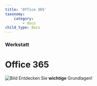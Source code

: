 ```yaml
---
title: 'Office 365'
taxonomy:
    category:
        - docs
child_type: docs
---
```


### Werkstatt

# Office 365

![Bild](http://tacamo.ch/byod/resources/osx.jpeg)
Entdecken Sie **wichtige** Grundlagen!

